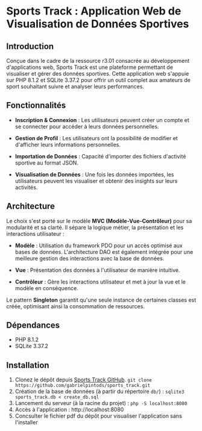 # Sports Track : Application Web de Visualisation de Données Sportives

## Introduction

Conçue dans le cadre de la ressource r3.01 consacrée au développement d'applications web, Sports Track est une plateforme permettant de visualiser et gérer des données sportives. Cette application web s'appuie sur PHP 8.1.2 et SQLite 3.37.2 pour offrir un outil complet aux amateurs de sport souhaitant suivre et analyser leurs performances.

## Fonctionnalités

- **Inscription & Connexion** : Les utilisateurs peuvent créer un compte et se connecter pour accéder à leurs données personnelles.

- **Gestion de Profil** : Les utilisateurs ont la possibilité de modifier et d'afficher leurs informations personnelles.

- **Importation de Données** : Capacité d'importer des fichiers d'activité sportive au format JSON.

- **Visualisation de Données** : Une fois les données importées, les utilisateurs peuvent les visualiser et obtenir des insights sur leurs activités.

## Architecture

Le choix s'est porté sur le modèle **MVC (Modèle-Vue-Contrôleur)** pour sa modularité et sa clarté. Il sépare la logique métier, la présentation et les interactions utilisateur :

- **Modèle** : Utilisation du framework PDO pour un accès optimisé aux bases de données. L'architecture DAO est également intégrée pour une meilleure gestion des interactions avec la base de données.

- **Vue** : Présentation des données à l'utilisateur de manière intuitive.

- **Contrôleur** : Gère les interactions utilisateur et met à jour la vue et le modèle en conséquence.

Le pattern **Singleton** garantit qu'une seule instance de certaines classes est créée, optimisant ainsi la consommation de ressources.

## Dépendances

- PHP 8.1.2
- SQLite 3.37.2

## Installation

1. Clonez le dépôt depuis [Sports Track GitHub](URL_DU_REPO). `git clone https://github.com/gabrielpintods/sports_track.git`
2. Création de la base de données (à partir du répertoire `db/`) : `sqlite3 sports_track.db < create_db.sql`
3. Lancement du serveur (à la racine du projet) : `php -S localhost:8080`
4. Accès à l'application : http://localhost:8080
5. Concsulter le fichier pdf du dépôt pour visualiser l'application sans l'installer

